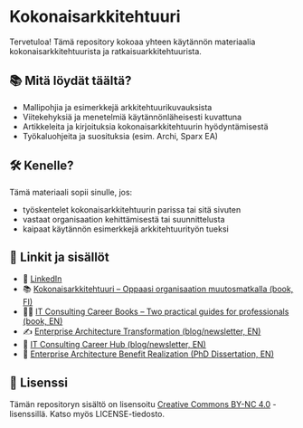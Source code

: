 # Kokonaisarkkitehtuuri

Tervetuloa! Tämä repository kokoaa yhteen käytännön materiaalia kokonaisarkkitehtuurista ja ratkaisuarkkitehtuurista.

## 📚 Mitä löydät täältä?

- Mallipohjia ja esimerkkejä arkkitehtuurikuvauksista
- Viitekehyksiä ja menetelmiä käytännönläheisesti kuvattuna
- Artikkeleita ja kirjoituksia kokonaisarkkitehtuurin hyödyntämisestä
- Työkaluohjeita ja suosituksia (esim. Archi, Sparx EA)

## 🛠️ Kenelle?

Tämä materiaali sopii sinulle, jos:

- työskentelet kokonaisarkkitehtuurin parissa tai sitä sivuten
- vastaat organisaation kehittämisestä tai suunnittelusta
- kaipaat käytännön esimerkkejä arkkitehtuurityön tueksi

## 🔗 Linkit ja sisällöt

- 🔗 [LinkedIn](https://www.linkedin.com/in/eetuniemiphd)
- 📚 [Kokonaisarkkitehtuuri – Oppaasi organisaation muutosmatkalla (book, FI)](https://kokonaisarkkitehtuuri.com)
- 📒📘 [IT Consulting Career Books – Two practical guides for professionals (book, EN)](https://itconsulting.carrd.co)
- ✍️ [Enterprise Architecture Transformation (blog/newsletter, EN)](https://www.eatransformation.com)
- 💼 [IT Consulting Career Hub (blog/newsletter, EN)](https://www.itconsultingcareer.com)
- 📄 [Enterprise Architecture Benefit Realization (PhD Dissertation, EN)](http://urn.fi/URN:ISBN:978-952-15-3850-6)

## 📜 Lisenssi

Tämän repositoryn sisältö on lisensoitu [Creative Commons BY-NC 4.0](https://creativecommons.org/licenses/by-nc/4.0/) -lisenssillä. Katso myös LICENSE-tiedosto.
